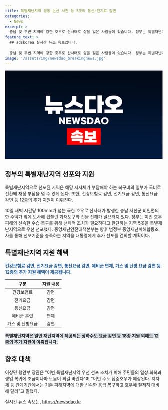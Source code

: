 ```yaml
---
title: 특별재난지역 영동 논산 서천 등 5곳의 통신·전기료 감면
categories:
  - News
excerpt: >
  충남 및 주변 지역에 강한 호우로 산사태로 삶을 잃은 사람들이 있습니다. 정부는 특별재난지역으로 5개 지역을 선포하여 건강보험료, 전기, 통신, 도시가스, 난방요금 등 12가지 지원을 제공합니다. 특별재난지역으로 선포된 지역은 재정 부담을 덜고 국비로 복구비의 일부를 전환받게 됩니다. 추가적인 혜택으로는 건강보험료 감면, 예비군 면제, 가스 및 난방 요금 감면이 제공됩니다. 행정안전부 장관은 이 조치가 피해를 입은 주민들의 일상과 생업을 도울 것을 희망하며, 재난에 대비하고 신속한 복구를 촉구했습니다.
feature_text: >
  ## adskorea 실시간 뉴스 속보입니다.

  충남 및 주변 지역에 강한 호우로 산사태로 삶을 잃은 사람들이 있습니다. 정부는 특별재난지역으로 5개 지역을 선포하여 건강보험료, 전기, 통신, 도시가스, 난방요금 등 12가지 지원을 제공합니다. 특별재난지역으로 선포된 지역은 재정 부담을 덜고 국비로 복구비의 일부를 전환받게 됩니다. 추가적인 혜택으로는 건강보험료 감면, 예비군 면제, 가스 및 난방 요금 감면이 제공됩니다. 행정안전부 장관은 이 조치가 피해를 입은 주민들의 일상과 생업을 도울 것을 희망하며, 재난에 대비하고 신속한 복구를 촉구했습니다.
image: '/assets/img/newsdao_breakingnews.jpg'
---
```


<p><img src="/assets/img/newsdao_breakingnews.jpg" alt="adskorea 속보" /></p>

<h2 data-ke-size="size26">정부의 특별재난지역 선포와 지원</h2>

<p>특별재난지역으로 선포된 지역은 해당 지자체가 부담해야 하는 복구비의 일부가 국비로 전환돼 재정 부담을 덜 수 있게 된다. 또한, 건강보험료 감면, 전기요금 감면, 통신요금 감면 등 12종의 추가 지원이 이뤄진다.</p>

<p data-ke-size="size16">10일 새벽 시간당 100mm가 넘는 극한 호우로 산사태가 발생한 충남 서천군 비인면의 한 주택가 앞에 토사에 휩쓸린 가재도구와 건물 잔해가 널브러져 있다. 정부는 이번 호우 피해의 신속한 수습·복구를 위해 선제적 조치가 필요하다고 판단하는 지역 5곳을 특별재난지역으로 우선 선포했다. 중앙재난안전대책본부는 향후 범정부 중앙재난피해합동조사를 통해 선포기준을 충족하는 지역을 대통령에게 추가 선포를 건의할 계획이다.</p>

<h2 data-ke-size="size26">특별재난지역 지원 혜택</h2>

<p><b><span style="color: #1a5490;">건강보험료 감면, 전기요금 감면, 통신요금 감면, 예비군 면제, 가스 및 난방 요금 감면 등 12종의 추가 지원 혜택이 제공됩니다.</span></b></p>

<table>
<thead>
<tr>
<th style="text-align: center;">구분</th>
<th style="text-align: center;">지원 내용</th>
</tr>
</thead>
<tbody>
<tr>
<td style="text-align: center;">건강보험료</td>
<td style="text-align: center;">감면</td>
</tr>
<tr>
<td style="text-align: center;">전기요금</td>
<td style="text-align: center;">감면</td>
</tr>
<tr>
<td style="text-align: center;">통신요금</td>
<td style="text-align: center;">감면</td>
</tr>
<tr>
<td style="text-align: center;">예비군 훈련</td>
<td style="text-align: center;">면제</td>
</tr>
<tr>
<td style="text-align: center;">가스 및 난방요금</td>
<td style="text-align: center;">감면</td>
</tr>
</tbody>
</table>

<p><b><span style="background-color: #21538527;">특별재난지역은 일반 재난지역에 제공되는 상하수도 요금 감면 등 18종 지원 외에도 12종의 추가 지원이 이뤄집니다.</span></b></p>

<h2 data-ke-size="size26">향후 대책</h2>

<p data-ke-size="size16">이상민 행안부 장관은 "이번 특별재난지역 우선 선포 조치가 피해 주민들의 일상 회복과 생업 복귀에 조금이나마 도움이 되길 바란다"며 "이번 주도 집중호우가 예상된다. 지자체 등 관계기관에서는 기존 피해지역에 대한 신속한 응급 복구하고 호우에 철저히 대비해 달라"고 말했다.</p>
실시간 뉴스 속보는, <a href="https://newsdao.kr" rel="dofollow">https://newsdao.kr</a>



